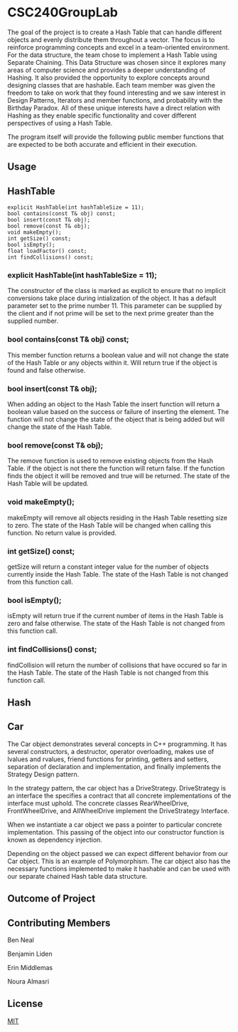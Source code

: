 # CSC240GroupLab

The goal of the project is to create a Hash Table that can handle different objects and evenly distribute them throughout a vector. The focus is to reinforce programming concepts and excel in a team-oriented environment. For the data structure, the team chose to implement a Hash Table using Separate Chaining. This Data Structure was chosen since it explores many areas of computer science and provides a deeper understanding of Hashing. It also provided the opportunity to explore concepts around designing classes that are hashable. Each team member was given the freedom to take on work that they found interesting and we saw interest in Design Patterns, Iterators and member functions, and probability with the Birthday Paradox. All of these unique interests have a direct relation with Hashing as they enable specific functionality and cover different perspectives of using a Hash Table.


The program itself will provide the following public member functions that are expected to be both accurate and efficient in their execution.


## Usage


## HashTable

    explicit HashTable(int hashTableSize = 11); 
    bool contains(const T& obj) const;
    bool insert(const T& obj);
    bool remove(const T& obj);
    void makeEmpty();
    int getSize() const;
    bool isEmpty();
    float loadFactor() const;
    int findCollisions() const;


### explicit HashTable(int hashTableSize = 11); 

The constructor of the class is marked as explicit to ensure that no implicit conversions take place during intialization of the object. It has a default parameter set to the prime number 11. This parameter can be supplied by the client and if not prime will be set to the next prime greater than the supplied number.


### bool contains(const T& obj) const;

This member function returns a boolean value and will not change the state of the Hash Table or any objects within it. Will return true if the object is found and false otherwise.


### bool insert(const T& obj);

When adding an object to the Hash Table the insert function will return a boolean value based on the success or failure of inserting the element. The function will not change the state of the object that is being added but will change the state of the Hash Table.


### bool remove(const T& obj);

The remove function is used to remove existing objects from the Hash Table. if the object is not there the function will return false. If the function finds the object it will be removed and true will be returned. The state of the Hash Table will be updated.


### void makeEmpty();

makeEmpty will remove all objects residing in the Hash Table resetting size to zero. The state of the Hash Table will be changed when calling this function. No return value is provided.


### int getSize() const;

getSize will return a constant integer value for the number of objects currently inside the Hash Table. The state of the Hash Table is not changed from this function call.


### bool isEmpty();

isEmpty will return true if the current number of items in the Hash Table is zero and false otherwise. The state of the Hash Table is not changed from this function call.

###  int findCollisions() const;

findCollision will return the number of collisions that have occured so far in the Hash Table. The state of the Hash Table is not changed from this function call.


## Hash



## Car 

The Car object demonstrates several concepts in C++ programming. It has several constructors, a destructor, operator overloading, makes use of lvalues and rvalues, friend functions for printing, getters and setters, separation of declaration and implementation, and finally implements the Strategy Design pattern.

In the strategy pattern, the car object has a DriveStrategy. DriveStrategy is an interface the specifies a contract that all concrete implementations of the interface must uphold. The concrete classes RearWheelDrive, FrontWheelDrive, and AllWheelDrive implement the DriveStrategy Interface.

When we instantiate a car object we pass a pointer to particular concrete implementation. This passing of the object into our constructor function is known as dependency injection.

Depending on the object passed we can expect different behavior from our Car object. This is an example of Polymorphism. The car object also has the necessary functions implemented to make it hashable and can be used with our separate chained Hash table data structure.


## Outcome of Project



## Contributing Members

Ben Neal

Benjamin Liden

Erin Middlemas

Noura Almasri

## License
[MIT](https://choosealicense.com/licenses/mit/)

